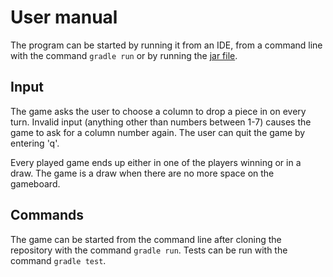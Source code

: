 # User manual

The program can be started by running it from an IDE, from a command line with the command `gradle run` 
or by running the [jar file](https://github.com/alanenpa/Connect-Four/releases/tag/v1.0.0).

## Input

The game asks the user to choose a column to drop a piece in on every turn. Invalid input (anything other than numbers between 1-7) causes
the game to ask for a column number again. The user can quit the game by entering 'q'.

Every played game ends up either in one of the players winning or in a draw. The game is a draw when there are no more space on the gameboard.

## Commands

The game can be started from the command line after cloning the repository with the command `gradle run`. Tests can be run with the command
`gradle test`.